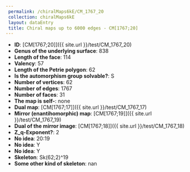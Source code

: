 ```yaml
--- 
 permalink: /chiralMaps6kE/CM_1767_20 
 collection: chiralMaps6kE
 layout: dataEntry
 title: Chiral maps up to 6000 edges - CM[1767;20]
---
```


- **ID**: [CM[1767;20]]({{ site.url }}/test/CM_1767_20)
- **Genus of the underlying surface**: 838
- **Length of the face**: 114
- **Valency**: 57
- **Length of the Petrie polygon**: 62
- **Is the automorphism group solvable?**: S
- **Number of vertices**: 62
- **Number of edges**: 1767
- **Number of faces**: 31
- **The map is self-**: none
- **Dual map**: [CM[1767;17]]({{ site.url }}/test/CM_1767_17)
- **Mirror (enantihomorphic) map**: [CM[1767;19]]({{ site.url }}/test/CM_1767_19)
- **Dual of the mirror image**: [CM[1767;18]]({{ site.url }}/test/CM_1767_18)
- **Z_q-Exponent?**: 2
- **No idea**:  20:19
- **No idea**: Y
- **No idea**: Y
- **Skeleton**: Sk(62;2)^19
- **Some other kind of skeleton**: nan
